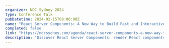 ```yaml
---
organizer: NDC Sydney 2024
type: Conference Talk
pubDatetime: 2024-02-15T08:00:00Z
name: "React Server Components: A New Way to Build Fast and Interactive Web Apps"
completed: false
link: "https://ndcsydney.com/agenda/react-server-components-a-new-way-to-build-fast-and-interactive-web-apps-0jv1/0xe9aiuged7"
description: "Discover React Server Components: render React components on the server, stream them to the client, and build rich, interactive web interfaces with minimal client-side code. Learn how they work, and their benefits over traditional approaches, see real-world examples, and get best practices for adopting them in your projects."
---
```



